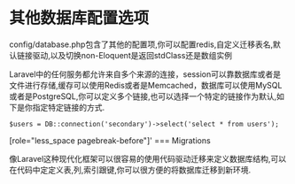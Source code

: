 # 其他数据库配置选项

config/database.php包含了其他的配置项,你可以配置redis,自定义迁移表名,默认链接驱动,以及切换non-Eloquent是返回stdClass还是数组实例

Laravel中的任何服务都允许来自多个来源的连接，session可以靠数据库或者是文件进行存储,缓存可以使用Redis或者是Memcached，数据库可以使用MySQL或者是PostgreSQL,你可以定义多个链接,也可以选择一个特定的链接作为默认,如下是你指定特定链接的方式.

```text
$users = DB::connection('secondary')->select('select * from users');
```

\[role="less\_space pagebreak-before"\]' === Migrations

像Laravel这种现代化框架可以很容易的使用代码驱动迁移来定义数据库结构,可以在代码中定定义表,列,索引跟键,你可以很方便的将数据库迁移到新环境.



